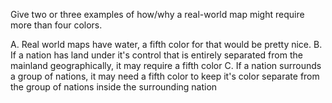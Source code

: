 Give two or three examples of how/why a real-world map might require more than four colors.

A. Real world maps have water, a fifth color for that would be pretty nice.
B. If a nation has land under it's control that is entirely separated from the mainland geographically, it may require a fifth color
C. If a nation surrounds a group of nations, it may need a fifth color to keep it's color separate from the group of nations inside the surrounding nation